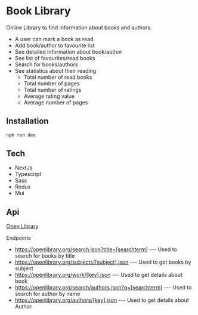 # Book Library

Online Library to find information about books and authors. 
- A user can mark a book as read
- Add book/author to favourite list
- See detailed information about book/author
- See list of favourites/read books
- Search for books/authors
- See statistics about their reading
  - Total number of read books
  - Total number of pages
  - Total number of ratings
  - Average rating value
  - Average number of pages 

## Installation

```bash
npm run dev

```

## Tech

- NextJs
- Typescript
- Sass
- Redux
- Mui

## Api

[Open Library](https://openlibrary.org/developers/api)

Endpoints

- https://openlibrary.org/search.json?title=[searchterm] --- Used to search for books by title
- https://openlibrary.org/subjects/[subject].json --- Used to get books by subject
- https://openlibrary.org/work/[key].json --- Used to get details about book
- https://openlibrary.org/search/authors.json?q=[searchterm] --- Used to search for author by name
- https://openlibrary.org/authors/[key].json --- Used to get details about Author
